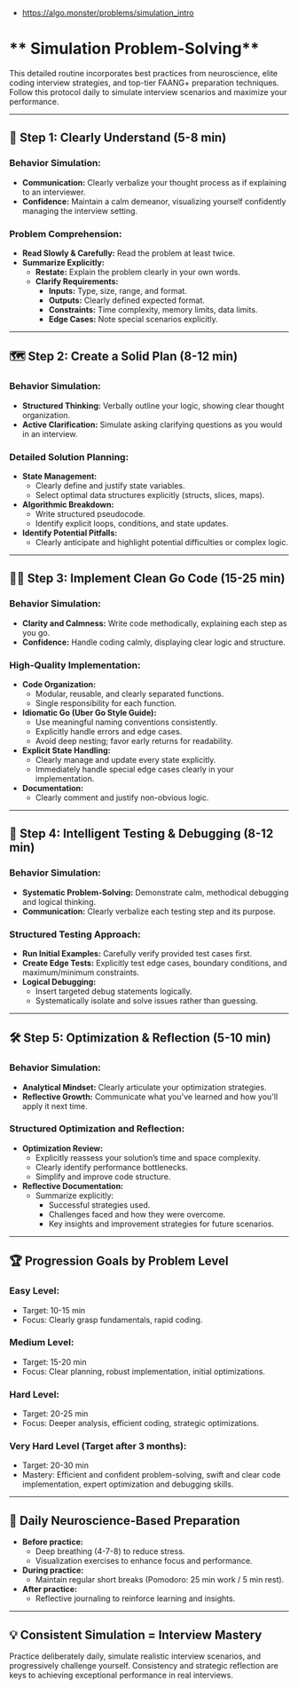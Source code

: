 - https://algo.monster/problems/simulation_intro

# ** Simulation Problem-Solving**

This detailed routine incorporates best practices from neuroscience, elite coding interview strategies, and top-tier FAANG+ preparation techniques. Follow this protocol daily to simulate interview scenarios and maximize your performance.

---

## 🎯 **Step 1: Clearly Understand (5-8 min)**

### **Behavior Simulation:**
- **Communication:** Clearly verbalize your thought process as if explaining to an interviewer.
- **Confidence:** Maintain a calm demeanor, visualizing yourself confidently managing the interview setting.

### **Problem Comprehension:**
- **Read Slowly & Carefully:** Read the problem at least twice.
- **Summarize Explicitly:**
   - **Restate:** Explain the problem clearly in your own words.
   - **Clarify Requirements:**
      - **Inputs:** Type, size, range, and format.
      - **Outputs:** Clearly defined expected format.
      - **Constraints:** Time complexity, memory limits, data limits.
      - **Edge Cases:** Note special scenarios explicitly.

---

## 🗺️ **Step 2: Create a Solid Plan (8-12 min)**

### **Behavior Simulation:**
- **Structured Thinking:** Verbally outline your logic, showing clear thought organization.
- **Active Clarification:** Simulate asking clarifying questions as you would in an interview.

### **Detailed Solution Planning:**
- **State Management:**
   - Clearly define and justify state variables.
   - Select optimal data structures explicitly (structs, slices, maps).
- **Algorithmic Breakdown:**
   - Write structured pseudocode.
   - Identify explicit loops, conditions, and state updates.
- **Identify Potential Pitfalls:**
   - Clearly anticipate and highlight potential difficulties or complex logic.

---

## 🧑‍💻 **Step 3: Implement Clean Go Code (15-25 min)**

### **Behavior Simulation:**
- **Clarity and Calmness:** Write code methodically, explaining each step as you go.
- **Confidence:** Handle coding calmly, displaying clear logic and structure.

### **High-Quality Implementation:**
- **Code Organization:**
   - Modular, reusable, and clearly separated functions.
   - Single responsibility for each function.
- **Idiomatic Go (Uber Go Style Guide):**
   - Use meaningful naming conventions consistently.
   - Explicitly handle errors and edge cases.
   - Avoid deep nesting; favor early returns for readability.
- **Explicit State Handling:**
   - Clearly manage and update every state explicitly.
   - Immediately handle special edge cases clearly in your implementation.
- **Documentation:**
   - Clearly comment and justify non-obvious logic.

---

## 🧪 **Step 4: Intelligent Testing & Debugging (8-12 min)**

### **Behavior Simulation:**
- **Systematic Problem-Solving:** Demonstrate calm, methodical debugging and logical thinking.
- **Communication:** Clearly verbalize each testing step and its purpose.

### **Structured Testing Approach:**
- **Run Initial Examples:** Carefully verify provided test cases first.
- **Create Edge Tests:** Explicitly test edge cases, boundary conditions, and maximum/minimum constraints.
- **Logical Debugging:**
   - Insert targeted debug statements logically.
   - Systematically isolate and solve issues rather than guessing.

---

## 🛠️ **Step 5: Optimization & Reflection (5-10 min)**

### **Behavior Simulation:**
- **Analytical Mindset:** Clearly articulate your optimization strategies.
- **Reflective Growth:** Communicate what you've learned and how you'll apply it next time.

### **Structured Optimization and Reflection:**
- **Optimization Review:**
   - Explicitly reassess your solution’s time and space complexity.
   - Clearly identify performance bottlenecks.
   - Simplify and improve code structure.
- **Reflective Documentation:**
   - Summarize explicitly:
      - Successful strategies used.
      - Challenges faced and how they were overcome.
      - Key insights and improvement strategies for future scenarios.

---

## 🏆 **Progression Goals by Problem Level**

### **Easy Level:**
- Target: 10-15 min
- Focus: Clearly grasp fundamentals, rapid coding.

### **Medium Level:**
- Target: 15-20 min
- Focus: Clear planning, robust implementation, initial optimizations.

### **Hard Level:**
- Target: 20-25 min
- Focus: Deeper analysis, efficient coding, strategic optimizations.

### **Very Hard Level (Target after 3 months):**
- Target: 20-30 min
- Mastery: Efficient and confident problem-solving, swift and clear code implementation, expert optimization and debugging skills.

---

## 🧠 **Daily Neuroscience-Based Preparation**
- **Before practice:**
   - Deep breathing (4-7-8) to reduce stress.
   - Visualization exercises to enhance focus and performance.
- **During practice:**
   - Maintain regular short breaks (Pomodoro: 25 min work / 5 min rest).
- **After practice:**
   - Reflective journaling to reinforce learning and insights.

---

## 💡 **Consistent Simulation = Interview Mastery**
Practice deliberately daily, simulate realistic interview scenarios, and progressively challenge yourself. Consistency and strategic reflection are keys to achieving exceptional performance in real interviews.